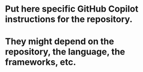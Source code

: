 # Put here specific GitHub Copilot instructions for the repository.
# They might depend on the repository, the language, the frameworks, etc.